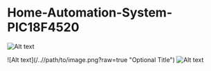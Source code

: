 # Home-Automation-System-PIC18F4520

![Alt text](/https://github.com/KelvinWork/Home-Automation-System-PIC18F4520/blob/main/home_automation_schema_pinout.png/<Home-Automation-System-PIC18F4520>/path/to/image.png?raw=true "Optional Title")


![Alt text](/../<branch name>/path/to/image.png?raw=true "Optional Title")
![Alt text](/https://github.com/KelvinWork/Home-Automation-System-PIC18F4520/blob/main/home_automation_schema_pinout.png?raw=true "Optional Title")
